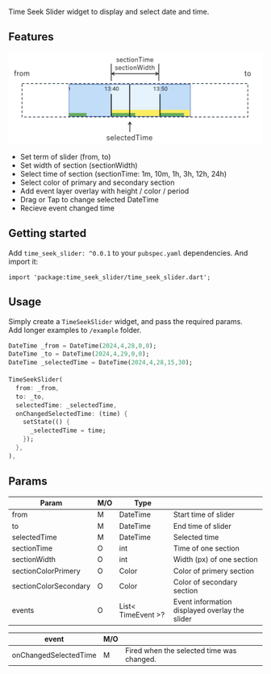<!--
This README describes the package. If you publish this package to pub.dev,
this README's contents appear on the landing page for your package.

For information about how to write a good package README, see the guide for
[writing package pages](https://dart.dev/guides/libraries/writing-package-pages).

For general information about developing packages, see the Dart guide for
[creating packages](https://dart.dev/guides/libraries/create-library-packages)
and the Flutter guide for
[developing packages and plugins](https://flutter.dev/developing-packages).
-->

Time Seek Slider widget to display and select date and time.

## Features

![](doc/images/time_seek_slider_001.png)

- Set term of slider (from, to)
- Set width of section (sectionWidth)
- Select time of section (sectionTime: 1m, 10m, 1h, 3h, 12h, 24h)
- Select color of primary and secondary section
- Add event layer overlay with height / color / period
- Drag or Tap to change selected DateTime
- Recieve event changed time

## Getting started

Add `time_seek_slider: ^0.0.1` to your `pubspec.yaml` dependencies. And import it:
```
import 'package:time_seek_slider/time_seek_slider.dart';
```

## Usage

Simply create a `TimeSeekSlider` widget, and pass the required params.   
Add longer examples to `/example` folder.
```dart
DateTime _from = DateTime(2024,4,28,0,0);
DateTime _to = DateTime(2024,4,29,0,0);
DateTime _selectedTime = DateTime(2024,4,28,15,30);

TimeSeekSlider(
  from: _from,
  to: _to,
  selectedTime: _selectedTime,
  onChangedSelectedTime: (time) {
    setState(() {
      _selectedTime = time;
    });
  },
),
```

## Params

| Param | M/O | Type |  |
|--|--|--|--|
| from | M | DateTime | Start time of slider |
| to | M | DateTime | End time of slider |
| selectedTime | M | DateTime | Selected time |
| sectionTime | O | int | Time of one section |
| sectionWidth | O | int | Width (px) of one section |
| sectionColorPrimery | O | Color | Color of primery section |
| sectionColorSecondary | O | Color | Color of secondary section |
| events | O | List< TimeEvent >? | Event information displayed overlay the slider |


| event | M/O |  |
|--|--|--|
| onChangedSelectedTime | M | Fired when the selected time was changed. |

